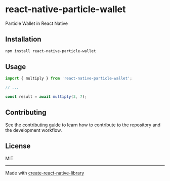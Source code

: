 # react-native-particle-wallet

Particle Wallet in React Native

## Installation

```sh
npm install react-native-particle-wallet
```

## Usage

```js
import { multiply } from 'react-native-particle-wallet';

// ...

const result = await multiply(3, 7);
```

## Contributing

See the [contributing guide](CONTRIBUTING.md) to learn how to contribute to the repository and the development workflow.

## License

MIT

---

Made with [create-react-native-library](https://github.com/callstack/react-native-builder-bob)
